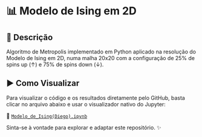 # 📊 Modelo de Ising em 2D

## 📘 Descrição

Algoritmo de Metropolis implementado em Python aplicado na resolução do Modelo de Ising em 2D, numa malha 20x20 com a configuração de 25% de spins up (↑) e 75% de spins down (↓).

## ▶️ Como Visualizar

Para visualizar o código e os resultados diretamente pelo GitHub, basta clicar no arquivo abaixo e usar o visualizador nativo do Jupyter:

🔗 [`Modelo_de_Ising(Diego).ipynb`](./Modelo_de_Ising(Diego).ipynb)

Sinta-se à vontade para explorar e adaptar este repositório. ✨
